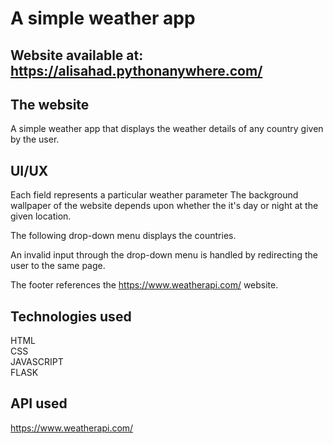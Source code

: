 # A simple weather app
## Website available at: https://alisahad.pythonanywhere.com/

## The website
A simple weather app that displays the weather details of any country given by the user.

## UI/UX
Each field represents a particular weather parameter
The background wallpaper of the website depends upon whether the it's day or night at the given location.

The following drop-down menu displays the countries.

An invalid input through the drop-down menu is handled by redirecting the user to the same page.

The footer references the https://www.weatherapi.com/ website.

## Technologies used
HTML  
CSS  
JAVASCRIPT  
FLASK

## API used
https://www.weatherapi.com/

